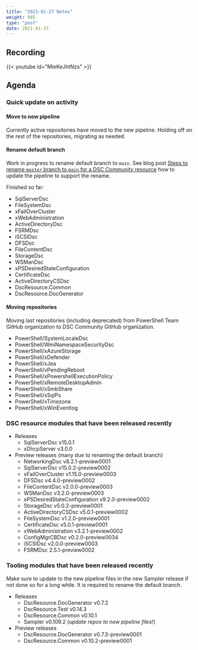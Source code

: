 ```yaml
---
title: "2021-01-27 Notes"
weight: 985
type: "post"
date: 2021-01-27
---
```


## Recording

{{< youtube id="MieKeJhtNzs" >}}

## Agenda

### Quick update on activity

#### Move to new pipeline

Currently active repositories have moved to the new pipeline. Holding off
on the rest of the repositories, migrating as needed.

#### Rename default branch

Work in progress to rename default branch to `main`. See blog post
[Steps to rename `master` branch to `main` for a DSC Community resource](https://dsccommunity.org/blog/convert-master-to-main/)
how to update the pipeline to support the rename.

Finished so far:

- SqlServerDsc
- FileSystemDsc
- xFailOverCluster
- xWebAdministration
- ActiveDirectoryDsc
- FSRMDsc
- iSCSIDsc
- DFSDsc
- FileContentDsc
- StorageDsc
- WSManDsc
- xPSDesiredStateConfiguration
- CertificateDsc
- ActiveDirectoryCSDsc
- DscResource.Common
- DscResource.DocGenerator

#### Moving repositories

Moving last repositories (including deprecated) from PowerShell Team
GitHub organization to DSC Community GitHub organization.

- PowerShell/SystemLocaleDsc
- PowerShell/WmiNamespaceSecurityDsc
- PowerShell/xAzureStorage
- PowerShell/xDefender
- PowerShell/xJea
- PowerShell/xPendingReboot
- PowerShell/xPowershellExecutionPolicy
- PowerShell/xRemoteDesktopAdmin
- PowerShell/xSmbShare
- PowerShell/xSqlPs
- PowerShell/xTimezone
- PowerShell/xWinEventlog

### DSC resource modules that have been released recently

- Releases
  - SqlServerDsc v15.0.1
  - xDhcpServer v3.0.0
- Preview releases (many due to renaming the default branch)
  - NetworkingDsc v8.2.1-preview0001
  - SqlServerDsc v15.0.2-preview0002
  - xFailOverCluster v1.15.0-preview0003
  - DFSDsc v4.4.0-preview0002
  - FileContentDsc v2.0.0-preview0003
  - WSManDsc v3.2.0-preview0003
  - xPSDesiredStateConfiguration v9.2.0-preview0002
  - StorageDsc v5.0.2-preview0001
  - ActiveDirectoryCSDsc v5.0.1-preview0002
  - FileSystemDsc v1.2.0-preview0001
  - CertificateDsc v5.0.1-preview0001
  - xWebAdministration v3.2.1-preview0002
  - ConfigMgrCBDsc v0.2.0-preview0034
  - iSCSIDsc v2.0.0-preview0003
  - FSRMDsc 2.5.1-preview0002

### Tooling modules that have been released recently

Make sure to update to the new pipeline files in the new Sampler release
if not done so for a long while. It is required to rename the default branch.

- Releases
  - DscResource.DocGenerator v0.7.2
  - DscResource.Test v0.14.3
  - DscResource.Common v0.10.1
  - Sampler v0.109.2 (_update repos to new pipeline files!_)
- Preview releases
  - DscResource.DocGenerator v0.7.3-preview0001
  - DscResource.Common v0.10.2-preview0001
